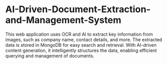 # AI-Driven-Document-Extraction-and-Management-System
This web application uses OCR and AI to extract key information from images, such as company name, contact details, and more. The extracted data is stored in MongoDB for easy search and retrieval. With AI-driven content generation, it intelligently structures the data, enabling efficient querying and management of documents.
